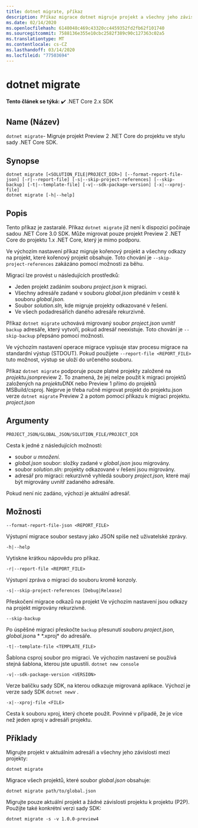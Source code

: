 ```yaml
---
title: dotnet migrate, příkaz
description: Příkaz migrace dotnet migruje projekt a všechny jeho závislosti.
ms.date: 02/14/2020
ms.openlocfilehash: 6148048c469c43320cc4459352fd2fb62f101740
ms.sourcegitcommit: 7588136e355e10cbc2582f389c90c127363c02a5
ms.translationtype: MT
ms.contentlocale: cs-CZ
ms.lasthandoff: 03/14/2020
ms.locfileid: "77503694"
---
```

# <a name="dotnet-migrate"></a>dotnet migrate

**Tento článek se týká:** ✔️ .NET Core 2.x SDK

## <a name="name"></a>Name (Název)

`dotnet migrate`- Migruje projekt Preview 2 .NET Core do projektu ve stylu sady .NET Core SDK.

## <a name="synopsis"></a>Synopse

```dotnetcli
dotnet migrate [<SOLUTION_FILE|PROJECT_DIR>] [--format-report-file-json] [-r|--report-file] [-s|--skip-project-references] [--skip-backup] [-t|--template-file] [-v|--sdk-package-version] [-x|--xproj-file]
dotnet migrate [-h|--help]
```

## <a name="description"></a>Popis

Tento příkaz je zastaralé. Příkaz `dotnet migrate` již není k dispozici počínaje sadou .NET Core 3.0 SDK. Může migrovat pouze projekt Preview 2 .NET Core do projektu 1.x .NET Core, který je mimo podporu.

Ve výchozím nastavení příkaz migruje kořenový projekt a všechny odkazy na projekt, které kořenový projekt obsahuje. Toto chování je `--skip-project-references` zakázáno pomocí možnosti za běhu.

Migraci lze provést u následujících prostředků:

* Jeden projekt zadáním souboru *project.json* k migraci.
* Všechny adresáře zadané v souboru *global.json* předáním v cestě k souboru *global.json.*
* Soubor *solution.sln,* kde migruje projekty odkazované v řešení.
* Ve všech podadresářích daného adresáře rekurzivně.

Příkaz `dotnet migrate` uchovává migrovaný soubor *project.json* uvnitř `backup` adresáře, který vytvoří, pokud adresář neexistuje. Toto chování je `--skip-backup` přepsáno pomocí možnosti.

Ve výchozím nastavení operace migrace vypisuje stav procesu migrace na standardní výstup (STDOUT). Pokud použijete `--report-file <REPORT_FILE>` tuto možnost, výstup se uloží do určeného souboru.

Příkaz `dotnet migrate` podporuje pouze platné projekty založené na *projektu.json*preview 2. To znamená, že jej nelze použít k migraci projektů založených na *projektu*DNX nebo Preview 1 přímo do projektů MSBuild/csproj. Nejprve je třeba ručně migrovat projekt do projektu.json verze `dotnet migrate` Preview 2 a potom pomocí příkazu k migraci projektu. *project.json*

## <a name="arguments"></a>Argumenty

`PROJECT_JSON/GLOBAL_JSON/SOLUTION_FILE/PROJECT_DIR`

Cesta k jedné z následujících možností:

* soubor *u množení.*
* *global.json* soubor: složky zadané v *global.json* jsou migrovány.
* soubor *solution.sln:* projekty odkazované v řešení jsou migrovány.
* adresář pro migraci: rekurzivně vyhledá soubory *project.json,* které mají být migrovány uvnitř zadaného adresáře.

Pokud není nic zadáno, výchozí je aktuální adresář.

## <a name="options"></a>Možnosti

`--format-report-file-json <REPORT_FILE>`

Výstupní migrace soubor sestavy jako JSON spíše než uživatelské zprávy.

`-h|--help`

Vytiskne krátkou nápovědu pro příkaz.

`-r|--report-file <REPORT_FILE>`

Výstupní zpráva o migraci do souboru kromě konzoly.

`-s|--skip-project-references [Debug|Release]`

Přeskočení migrace odkazů na projekt Ve výchozím nastavení jsou odkazy na projekt migrovány rekurzivně.

`--skip-backup`

Po úspěšné migraci přeskočte `backup` přesunutí *souboru project.json*, *global.json*a * \*.xproj* do adresáře.

`-t|--template-file <TEMPLATE_FILE>`

Šablona csproj soubor pro migraci. Ve výchozím nastavení se používá stejná šablona, kterou jste upustili. `dotnet new console`

`-v|--sdk-package-version <VERSION>`

Verze balíčku sady SDK, na kterou odkazuje migrovaná aplikace. Výchozí je verze sady SDK `dotnet new`v .

`-x|--xproj-file <FILE>`

Cesta k souboru xproj, který chcete použít. Povinné v případě, že je více než jeden xproj v adresáři projektu.

## <a name="examples"></a>Příklady

Migrujte projekt v aktuálním adresáři a všechny jeho závislosti mezi projekty:

`dotnet migrate`

Migrace všech projektů, které soubor *global.json* obsahuje:

`dotnet migrate path/to/global.json`

Migrujte pouze aktuální projekt a žádné závislosti projektu k projektu (P2P). Použijte také konkrétní verzi sady SDK:

`dotnet migrate -s -v 1.0.0-preview4`
